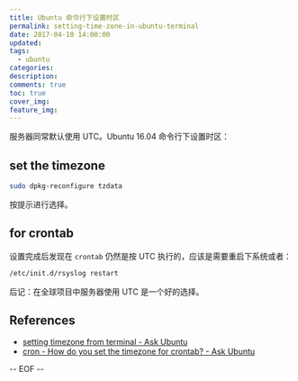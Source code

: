 ```yaml
---
title: Ubuntu 命令行下设置时区
permalink: setting-time-zone-in-ubuntu-terminal
date: 2017-04-10 14:00:00
updated:
tags:
  - ubuntu
categories:
description:
comments: true
toc: true
cover_img:
feature_img:
---
```


服务器同常默认使用 UTC。Ubuntu 16.04 命令行下设置时区：

## set the timezone

```bash
sudo dpkg-reconfigure tzdata
```

<!--more -->

按提示进行选择。

## for crontab

设置完成后发现在 `crontab` 仍然是按 UTC 执行的，应该是需要重启下系统或者：

```bash
/etc/init.d/rsyslog restart
```

后记：在全球项目中服务器使用 UTC 是一个好的选择。

## References

- [setting timezone from terminal - Ask Ubuntu](http://askubuntu.com/questions/323131/setting-timezone-from-terminal)
- [cron - How do you set the timezone for crontab? - Ask Ubuntu](https://askubuntu.com/questions/54364/how-do-you-set-the-timezone-for-crontab)

-- EOF --
